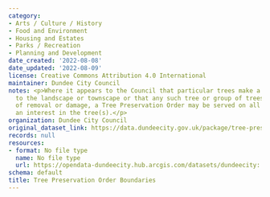 ```yaml
---
category:
- Arts / Culture / History
- Food and Environment
- Housing and Estates
- Parks / Recreation
- Planning and Development
date_created: '2022-08-08'
date_updated: '2022-08-09'
license: Creative Commons Attribution 4.0 International
maintainer: Dundee City Council
notes: <p>Where it appears to the Council that particular trees make a special contribution
  to the landscape or townscape or that any such tree or group of trees is under threat
  of removal or damage, a Tree Preservation Order may be served on all parties with
  an interest in the tree(s).</p>
organization: Dundee City Council
original_dataset_link: https://data.dundeecity.gov.uk/package/tree-preservation-order-boundaries
records: null
resources:
- format: No file type
  name: No file type
  url: https://opendata-dundeecity.hub.arcgis.com/datasets/dundeecity::tpo-boundary/about
schema: default
title: Tree Preservation Order Boundaries
---
```


